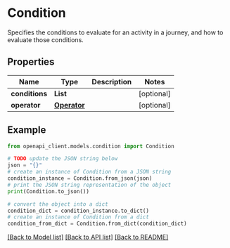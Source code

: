 # Condition

Specifies the conditions to evaluate for an activity in a journey, and how to evaluate those conditions.

## Properties

Name | Type | Description | Notes
------------ | ------------- | ------------- | -------------
**conditions** | **List** |  | [optional] 
**operator** | [**Operator**](Operator.md) |  | [optional] 

## Example

```python
from openapi_client.models.condition import Condition

# TODO update the JSON string below
json = "{}"
# create an instance of Condition from a JSON string
condition_instance = Condition.from_json(json)
# print the JSON string representation of the object
print(Condition.to_json())

# convert the object into a dict
condition_dict = condition_instance.to_dict()
# create an instance of Condition from a dict
condition_from_dict = Condition.from_dict(condition_dict)
```
[[Back to Model list]](../README.md#documentation-for-models) [[Back to API list]](../README.md#documentation-for-api-endpoints) [[Back to README]](../README.md)


